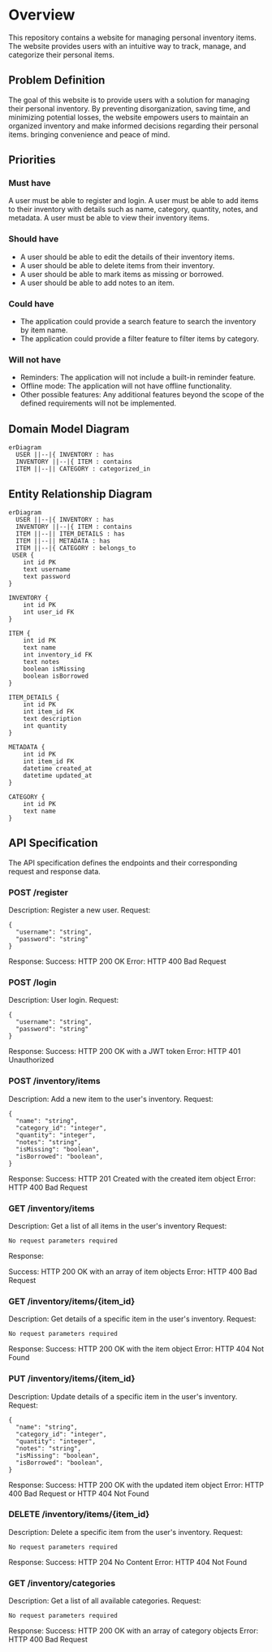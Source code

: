 # Overview

This repository contains a website for managing personal inventory items. The website provides users with an intuitive way to track, manage, and categorize their personal items.

## Problem Definition

The goal of this website is to provide users with a solution for managing their personal inventory. By preventing disorganization, saving time, and minimizing potential losses, the website empowers users to maintain an organized inventory and make informed decisions regarding their personal items. bringing convenience and peace of mind.

## Priorities

### Must have

A user must be able to register and login.
A user must be able to add items to their inventory with details such as name, category, quantity, notes, and metadata.
A user must be able to view their inventory items.

### Should have

- A user should be able to edit the details of their inventory items.
- A user should be able to delete items from their inventory.
- A user should be able to mark items as missing or borrowed.
- A user should be able to add notes to an item.

### Could have

- The application could provide a search feature to search the inventory by item name.
- The application could provide a filter feature to filter items by category.

### Will not have

- Reminders: The application will not include a built-in reminder feature.
- Offline mode: The application will not have offline functionality.
- Other possible features: Any additional features beyond the scope of the defined requirements will not be implemented.

## Domain Model Diagram

```mermaid
erDiagram
  USER ||--|{ INVENTORY : has
  INVENTORY ||--|{ ITEM : contains
  ITEM ||--|| CATEGORY : categorized_in
  ```

  ## Entity Relationship Diagram

```mermaid
erDiagram
  USER ||--|{ INVENTORY : has
  INVENTORY ||--|{ ITEM : contains
  ITEM ||--|| ITEM_DETAILS : has
  ITEM ||--|| METADATA : has
  ITEM ||--|{ CATEGORY : belongs_to
 USER {
    int id PK
    text username
    text password
}

INVENTORY {
    int id PK
    int user_id FK
}

ITEM {
    int id PK
    text name
    int inventory_id FK
    text notes
    boolean isMissing
    boolean isBorrowed
}

ITEM_DETAILS {
    int id PK
    int item_id FK
    text description
    int quantity
}

METADATA {
    int id PK
    int item_id FK
    datetime created_at
    datetime updated_at
}

CATEGORY {
    int id PK
    text name
}
  ```

## API Specification

The API specification defines the endpoints and their corresponding request and response data.

### POST /register

Description: Register a new user.
Request:
```
{
  "username": "string",
  "password": "string"
}
```
Response:
Success: HTTP 200 OK
Error: HTTP 400 Bad Request

### POST /login

Description: User login.
Request:
```
{
  "username": "string",
  "password": "string"
}
```
Response:
Success: HTTP 200 OK with a JWT token
Error: HTTP 401 Unauthorized

### POST /inventory/items

Description: Add a new item to the user's inventory.
Request:
```
{
  "name": "string",
  "category_id": "integer",
  "quantity": "integer",
  "notes": "string",
  "isMissing": "boolean",
  "isBorrowed": "boolean",
}
```
Response:
Success: HTTP 201 Created with the created item object
Error: HTTP 400 Bad Request

### GET /inventory/items

Description: Get a list of all items in the user's inventory
Request:
```
No request parameters required
```
Response:

Success: HTTP 200 OK with an array of item objects
Error: HTTP 400 Bad Request

### GET /inventory/items/{item_id}

Description: Get details of a specific item in the user's inventory.
Request:
```
No request parameters required
```
Response:
Success: HTTP 200 OK with the item object
Error: HTTP 404 Not Found

### PUT /inventory/items/{item_id}

Description: Update details of a specific item in the user's inventory.
Request:

```
{
  "name": "string",
  "category_id": "integer",
  "quantity": "integer",
  "notes": "string",
  "isMissing": "boolean",
  "isBorrowed": "boolean",
}
```
Response:
Success: HTTP 200 OK with the updated item object
Error: HTTP 400 Bad Request or HTTP 404 Not Found

### DELETE /inventory/items/{item_id}

Description: Delete a specific item from the user's inventory.
Request:
```
No request parameters required
```
Response:
Success: HTTP 204 No Content
Error: HTTP 404 Not Found

### GET /inventory/categories

Description: Get a list of all available categories.
Request:
```
No request parameters required
```
Response:
Success: HTTP 200 OK with an array of category objects
Error: HTTP 400 Bad Request
